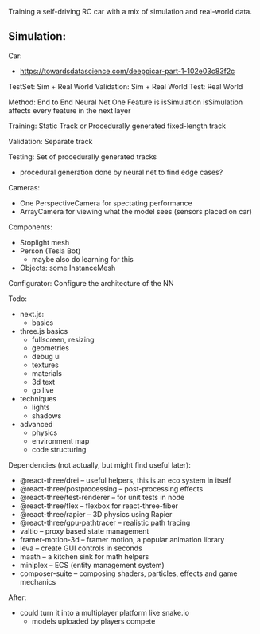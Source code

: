 Training a self-driving RC car with a mix of simulation and real-world data. 

Simulation:
- 
Car:
- https://towardsdatascience.com/deeppicar-part-1-102e03c83f2c

TestSet: Sim + Real World
Validation: Sim + Real World
Test: Real World

Method:
End to End Neural Net
One Feature is isSimulation
isSimulation affects every feature in the next layer

Training:
Static Track
or Procedurally generated fixed-length track

Validation:
Separate track

Testing:
Set of procedurally generated tracks

- procedural generation done by neural net to find edge cases?

Cameras:
- One PerspectiveCamera for spectating performance
- ArrayCamera for viewing what the model sees (sensors placed on car)

Components:
- Stoplight mesh
- Person (Tesla Bot)
    - maybe also do learning for this
- Objects: some InstanceMesh

Configurator:
Configure the architecture of the NN 

Todo:
- next.js:
    - basics
- three.js basics
    - fullscreen, resizing
    - geometries
    - debug ui
    - textures
    - materials
    - 3d text
    - go live
- techniques
    - lights
    - shadows
- advanced
    - physics
    - environment map
    - code structuring

Dependencies (not actually, but might find useful later):
- @react-three/drei – useful helpers, this is an eco system in itself
- @react-three/postprocessing – post-processing effects
- @react-three/test-renderer – for unit tests in node
- @react-three/flex – flexbox for react-three-fiber
- @react-three/rapier – 3D physics using Rapier
- @react-three/gpu-pathtracer – realistic path tracing
- valtio – proxy based state management
- framer-motion-3d – framer motion, a popular animation library
- leva – create GUI controls in seconds
- maath – a kitchen sink for math helpers
- miniplex – ECS (entity management system)
- composer-suite – composing shaders, particles, effects and game mechanics


After:
- could turn it into a multiplayer platform like snake.io
    - models uploaded by players compete